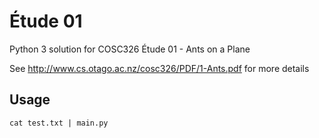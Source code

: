 # Étude 01

Python 3 solution for COSC326 Étude 01 - Ants on a Plane

See http://www.cs.otago.ac.nz/cosc326/PDF/1-Ants.pdf for more details

## Usage

```
cat test.txt | main.py
```

